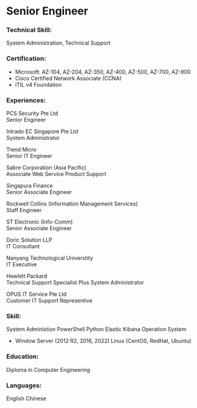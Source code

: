 # Senior Engineer

### Technical Skill: 
System Administration, Technical Support

### Certification: 
- Microsoft: AZ-104, AZ-204, AZ-350, AZ-400, AZ-500, AZ-700, AZ-900 
- Cisco Certified Network Associate (CCNA)
- ITIL v4 Foundation

### Experiences:
PCS Security Pte Ltd 
</br>Senior Engineer
  
Intrado EC Singapore Pte Ltd
</br>System Administrator
  
Trend Micro
</br>Senior IT Engineer

Sabre Corporation (Asia Pacific) 
</br>Associate Web Service Product Support

Singapura Finance
</br>Senior Associate Engineer

Rockwell Collins (Information Management Services)
</br>Staff Engineer

ST Electronic (Info-Comm)
</br>Senior Associate Engineer

Doric Solution LLP 
</br>IT Consultant

Nanyang Technological Universtity
</br>IT Executive 
  
Hewlett Packard
</br>Technical Support Specialist Plus System Administrator
  
OPUS IT Service Pte Ltd
</br>Customer IT Support Representive

### Skill:
System Administion
PowerShell
Python
Elastic Kibana
Operation System
- Window Server (2012 R2, 2016, 2022)
  Linux (CentOS, RedHat, Ubuntu)
  
### Education:
Diploma in Computer Engineering

### Languages:
English
Chinese
